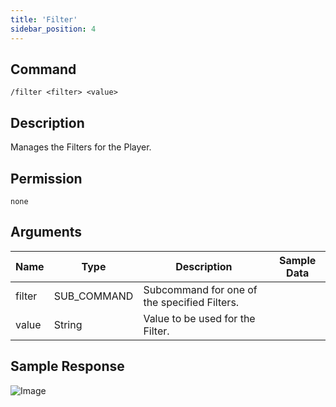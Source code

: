 ```yaml
---
title: 'Filter'
sidebar_position: 4
---
```


## Command
```
/filter <filter> <value>
```

## Description
Manages the Filters for the Player.

## Permission
`none`

## Arguments
| Name | Type | Description | Sample Data |
| ---- | ---- | ----------- | ----------- |
| filter | SUB_COMMAND | Subcommand for one of the specified Filters. |  |
| value | String | Value to be used for the Filter. |  |

## Sample Response
![Image](https://cdn.utilbot.co/Discord_cduEjOw00H.png)
